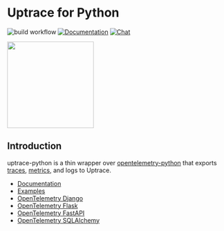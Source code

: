 # Uptrace for Python

![build workflow](https://github.com/uptrace/uptrace-python/actions/workflows/build.yml/badge.svg)
[![Documentation](https://img.shields.io/badge/uptrace-documentation-informational)](https://uptrace.dev/get/opentelemetry-python)
[![Chat](https://img.shields.io/badge/-telegram-red?color=white&logo=telegram&logoColor=black)](https://t.me/uptrace)

<a href="https://uptrace.dev/get/opentelemetry-python">
  <img src="https://uptrace.dev/devicon/python-original.svg" height="200px" />
</a>

## Introduction

uptrace-python is a thin wrapper over
[opentelemetry-python](https://github.com/open-telemetry/opentelemetry-python) that exports
[traces](https://uptrace.dev/opentelemetry/distributed-tracing),
[metrics](https://uptrace.dev/opentelemetry/metrics), and logs to Uptrace.

- [Documentation](https://uptrace.dev/get/opentelemetry-python)
- [Examples](example)
- [OpenTelemetry Django](https://uptrace.dev/guides/opentelemetry-django)
- [OpenTelemetry Flask](https://uptrace.dev/guides/opentelemetry-flask)
- [OpenTelemetry FastAPI](https://uptrace.dev/guides/opentelemetry-fastapi)
- [OpenTelemetry SQLAlchemy](https://uptrace.dev/guides/opentelemetry-sqlalchemy)
